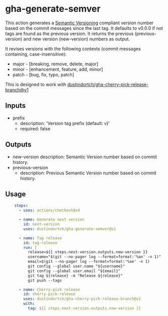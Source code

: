# gha-generate-semver

This action generates a [Semantic Versioning](https://semver.org) compliant version number based on the commit messages since the last tag.  It defaults to v0.0.0 if not tags are found as the previous version.  It returns the previous (previous-version) and new version (new-version) numbers as output.

It revises versions with the following contexts (commit messages containing, case-insensitive):

* major - [breaking, remove, delete, major]
* minor - [enhancement, feature, add, minor]
* patch - [bug, fix, typo, patch]

This is designed to work with [dustindortch/gha-cherry-pick-release-branch@v1](/dustindortch/gha-cherry-pick-release-branch)

## Inputs

* prefix
  * description: 'Version tag prefix (default: v)'
  * required: false

## Outputs

* new-version
    description: Semantic Version number based on commit history.
* previous-version
  * description: Previous Semantic Version number based on commit history.

## Usage

```yaml
    steps:
      - uses: actions/checkout@v4

      - name: Generate next version
        id: next-version
        uses: dustindortch/gha-generate-semver@v1

      - name: Tag release
        id: tag-release
        run: |
          release=${{ steps.next-version.outputs.new-version }}
          username="$(git --no-pager log --format=format:'%an' -n 1)"
          email=$(git --no-pager log --format=format:'%ae' -n 1)
          git config --global user.name "${username}"
          git config --global user.email "${email}"
          git tag ${release} -m "Release ${release}"
          git push --tags

      - name: Cherry-pick release
        id: cherry-pick-release
        uses: dustindortch/gha-cherry-pick-release-branch@v1
        with:
          tag: ${{ steps.next-version.outputs.new-version }}
```
